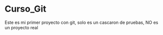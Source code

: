 # Curso_Git
Este es mi primer proyecto con git, solo es un cascaron de pruebas, NO es un proyecto real
